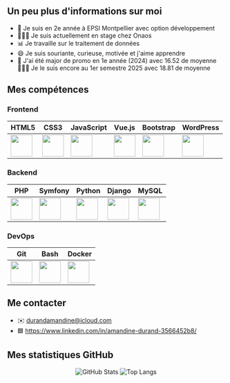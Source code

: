 ## Un peu plus d'informations sur moi

- 🏫 Je suis en 2e année à EPSI Montpellier avec option développement
- 👩🏼‍💻 Je suis actuellement en stage chez Onaos
- 📊 Je travaille sur le traitement de données
- 😄 Je suis souriante, curieuse, motivée et j'aime apprendre
- 🥇 J'ai été major de promo en 1e année (2024) avec 16.52 de moyenne 👩🏼‍🎓 Je le suis encore au 1er semestre 2025 avec 18.81 de moyenne


## Mes compétences

### Frontend  
| HTML5 | CSS3 | JavaScript | Vue.js | Bootstrap | WordPress |
|---|---|---|---|---|---|
| <img src="https://cdn.jsdelivr.net/gh/devicons/devicon/icons/html5/html5-original.svg" width="50" height="50"/> | <img src="https://cdn.jsdelivr.net/gh/devicons/devicon/icons/css3/css3-original.svg" width="50" height="50"/> | <img src="https://cdn.jsdelivr.net/gh/devicons/devicon/icons/javascript/javascript-original.svg" width="50" height="50"/> | <img src="https://cdn.jsdelivr.net/gh/devicons/devicon/icons/vuejs/vuejs-original.svg" width="50" height="50"/> | <img src="https://cdn.jsdelivr.net/gh/devicons/devicon/icons/bootstrap/bootstrap-original.svg" width="50" height="50"/> | <img src="https://cdn.jsdelivr.net/gh/devicons/devicon/icons/wordpress/wordpress-plain.svg" width="50" height="50"/> |

### Backend  
| PHP | Symfony | Python | Django | MySQL |
|---|---|---|---|---|
| <img src="https://cdn.jsdelivr.net/gh/devicons/devicon/icons/php/php-original.svg" width="50" height="50"/> | <img src="https://cdn.jsdelivr.net/gh/devicons/devicon/icons/symfony/symfony-original.svg" width="50" height="50"/> | <img src="https://cdn.jsdelivr.net/gh/devicons/devicon/icons/python/python-original.svg" width="50" height="50"/> | <img src="https://cdn.jsdelivr.net/gh/devicons/devicon/icons/django/django-plain.svg" width="50" height="50"/> | <img src="https://cdn.jsdelivr.net/gh/devicons/devicon/icons/mysql/mysql-original.svg" width="50" height="50"/> |

### DevOps  
| Git | Bash | Docker |  
|---|---|---|  
| <img src="https://cdn.jsdelivr.net/gh/devicons/devicon/icons/git/git-original.svg" width="50" height="50"/> | <img src="https://cdn.jsdelivr.net/gh/devicons/devicon/icons/bash/bash-original.svg" width="50" height="50"/> | <img src="https://cdn.jsdelivr.net/gh/devicons/devicon/icons/docker/docker-original.svg" width="50" height="50"/> |


## Me contacter

- ✉️ durandamandine@icloud.com
- 🟦 https://www.linkedin.com/in/amandine-durand-3566452b8/


## Mes statistiques GitHub

<p align="center">
  <img src="https://github-readme-stats.vercel.app/api?username=AmandineDurand&show_icons=true&theme=default" alt="GitHub Stats" />
  <img src="https://github-readme-stats.vercel.app/api/top-langs/?username=AmandineDurand&layout=compact&theme=default" alt="Top Langs" />
</p>
